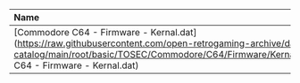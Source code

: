|Name|Size|
|:---|---:|
|[Commodore C64 - Firmware - Kernal.dat](https://raw.githubusercontent.com/open-retrogaming-archive/dat-catalog/main/root/basic/TOSEC/Commodore/C64/Firmware/Kernal/Commodore C64 - Firmware - Kernal.dat)|19547|
